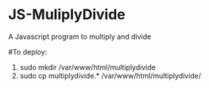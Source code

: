 # JS-MuliplyDivide
A Javascript program to multiply and divide

#To deploy:
1. sudo mkdir /var/www/html/multiplydivide
2. sudo cp multiplydivide.* /var/www/html/multiplydivide/

 
